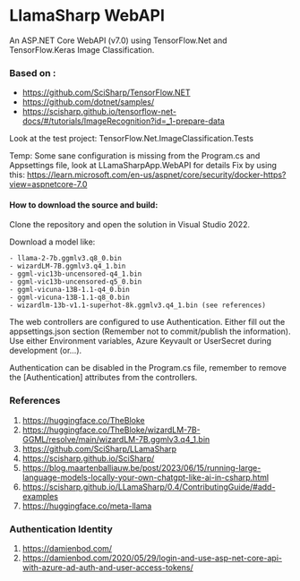 # LlamaSharp WebAPI
An ASP.NET Core WebAPI (v7.0) using TensorFlow.Net and TensorFlow.Keras  Image Classification.

### Based on :
- https://github.com/SciSharp/TensorFlow.NET
- https://github.com/dotnet/samples/
- https://scisharp.github.io/tensorflow-net-docs/#/tutorials/ImageRecognition?id=_1-prepare-data

Look at the test project: TensorFlow.Net.ImageClassification.Tests


Temp:
Some sane configuration is missing from the Program.cs and Appsettings file, look at LLamaSharpApp.WebAPI for details
Fix by using this: https://learn.microsoft.com/en-us/aspnet/core/security/docker-https?view=aspnetcore-7.0


#### How to download the source and build:
Clone the repository and open the solution in Visual Studio 2022.

Download a model like: 
```
- llama-2-7b.ggmlv3.q8_0.bin
- wizardLM-7B.ggmlv3.q4_1.bin
- ggml-vic13b-uncensored-q4_1.bin
- ggml-vic13b-uncensored-q5_0.bin
- ggml-vicuna-13B-1.1-q4_0.bin
- ggml-vicuna-13B-1.1-q8_0.bin
- wizardlm-13b-v1.1-superhot-8k.ggmlv3.q4_1.bin (see references)

```


The web controllers are configured to use Authentication. 
Either fill out the appsettings.json section (Remember not to commit/publish the information).
Use either Environment variables, Azure Keyvault or UserSecret during development (or...).

Authentication can be disabled in the Program.cs file, remember to remove the [Authentication] attributes from the controllers.


### References
1. https://huggingface.co/TheBloke
2. https://huggingface.co/TheBloke/wizardLM-7B-GGML/resolve/main/wizardLM-7B.ggmlv3.q4_1.bin
3. https://github.com/SciSharp/LLamaSharp
4. https://scisharp.github.io/SciSharp/
5. https://blog.maartenballiauw.be/post/2023/06/15/running-large-language-models-locally-your-own-chatgpt-like-ai-in-csharp.html
6. https://scisharp.github.io/LLamaSharp/0.4/ContributingGuide/#add-examples
7. https://huggingface.co/meta-llama


### Authentication Identity
1. https://damienbod.com/
2. https://damienbod.com/2020/05/29/login-and-use-asp-net-core-api-with-azure-ad-auth-and-user-access-tokens/
